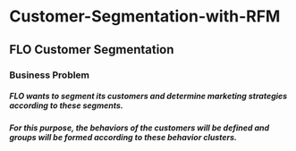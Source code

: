 # Customer-Segmentation-with-RFM
## FLO Customer Segmentation

### Business Problem

##### FLO wants to segment its customers and determine marketing strategies according to these segments.

##### For this purpose, the behaviors of the customers will be defined and groups will be formed according to these behavior clusters.
